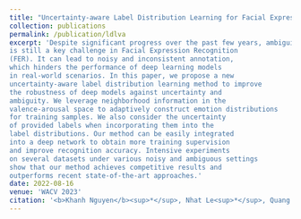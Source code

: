 ```yaml
---
title: "Uncertainty-aware Label Distribution Learning for Facial Expression Recognition"
collection: publications
permalink: /publication/ldlva
excerpt: 'Despite significant progress over the past few years, ambiguity
is still a key challenge in Facial Expression Recognition
(FER). It can lead to noisy and inconsistent annotation,
which hinders the performance of deep learning models
in real-world scenarios. In this paper, we propose a new
uncertainty-aware label distribution learning method to improve
the robustness of deep models against uncertainty and
ambiguity. We leverage neighborhood information in the
valence-arousal space to adaptively construct emotion distributions
for training samples. We also consider the uncertainty
of provided labels when incorporating them into the
label distributions. Our method can be easily integrated
into a deep network to obtain more training supervision
and improve recognition accuracy. Intensive experiments
on several datasets under various noisy and ambiguous settings
show that our method achieves competitive results and
outperforms recent state-of-the-art approaches.'
date: 2022-08-16
venue: 'WACV 2023'
citation: '<b>Khanh Nguyen</b><sup>*</sup>, Nhat Le<sup>*</sup>, Quang Tran, Erman Tjiputra, Bac Le, Anh Nguyen (2023). &quot;Uncertainty-aware Label Distribution Learning for Facial Expression Recognition.&quot; <i>WACV 2023</i>.'
---
```

